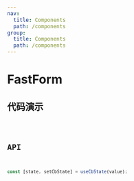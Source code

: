 ```yaml
---
nav:
  title: Components
  path: /components
group:
  title: Components
  path: /components
---
```


# FastForm

## 代码演示

<code src='./demo/index' />

## API

```javascript
const [state, setCbState] = useCbState(value);
```
